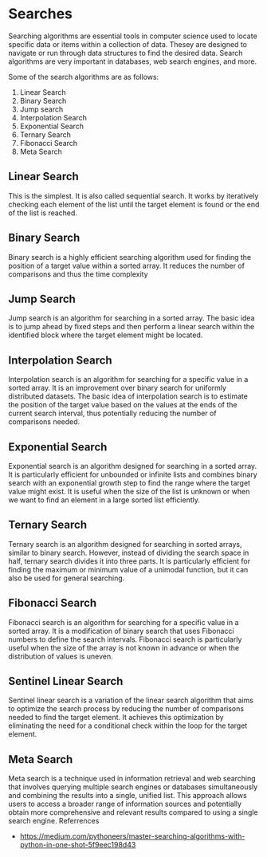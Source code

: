 # Searches

Searching algorithms are essential tools in computer science used to locate specific data or items within a collection of data. Thesey are designed to navigate or run through data structures to find the desired data. Search algorithms are very important in databases, web search engines, and more.

Some of the search algorithms are as follows: 

1. Linear Search
2. Binary Search
3. Jump search
4. Interpolation Search
5. Exponential Search
6. Ternary Search
7. Fibonacci Search
8. Meta Search

## Linear Search

This is the simplest. It is also called sequential search. It works by iteratively checking each element of the list until the target element is found or the end of the list is reached.

## Binary Search

Binary search is a highly efficient searching algorithm used for finding the position of a target value within a sorted array. It reduces the number of comparisons and thus the time complexity

## Jump Search

Jump search is an algorithm for searching in a sorted array. The basic idea is to jump ahead by fixed steps and then perform a linear search within the identified block where the target element might be located.

## Interpolation Search

Interpolation search is an algorithm for searching for a specific value in a sorted array. It is an improvement over binary search for uniformly distributed datasets. The basic idea of interpolation search is to estimate the position of the target value based on the values at the ends of the current search interval, thus potentially reducing the number of comparisons needed.

## Exponential Search

Exponential search is an algorithm designed for searching in a sorted array. It is particularly efficient for unbounded or infinite lists and combines binary search with an exponential growth step to find the range where the target value might exist. It is useful when the size of the list is unknown or when we want to find an element in a large sorted list efficiently.

## Ternary Search

Ternary search is an algorithm designed for searching in sorted arrays, similar to binary search. However, instead of dividing the search space in half, ternary search divides it into three parts. It is particularly efficient for finding the maximum or minimum value of a unimodal function, but it can also be used for general searching.

## Fibonacci Search

Fibonacci search is an algorithm for searching for a specific value in a sorted array. It is a modification of binary search that uses Fibonacci numbers to define the search intervals. Fibonacci search is particularly useful when the size of the array is not known in advance or when the distribution of values is uneven.

## Sentinel Linear Search

Sentinel linear search is a variation of the linear search algorithm that aims to optimize the search process by reducing the number of comparisons needed to find the target element. It achieves this optimization by eliminating the need for a conditional check within the loop for the target element.

## Meta Search

Meta search is a technique used in information retrieval and web searching that involves querying multiple search engines or databases simultaneously and combining the results into a single, unified list. This approach allows users to access a broader range of information sources and potentially obtain more comprehensive and relevant results compared to using a single search engine.
Referrences

- https://medium.com/pythoneers/master-searching-algorithms-with-python-in-one-shot-5f9eec198d43
